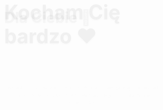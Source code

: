 <html lang="pl">
<head>
  <style>
    @import url('https://fonts.googleapis.com/css2?family=Sacramento&family=Inter:wght@400;700&display=swap');

    body {
      margin: 0;
      padding: 0;
      background: radial-gradient(circle at center, #ffdde1, #ee9ca7);
      font-family: 'Inter', sans-serif;
      color: #fff;
      height: 100vh;
      display: flex;
      justify-content: center;
      align-items: center;
      flex-direction: column;
      overflow: hidden;
      text-align: center;
    }

    h1, h2 {
      font-family: 'Sacramento', cursive;
      margin: 10px 0;
      text-shadow: 0 2px 8px rgba(0, 0, 0, 0.4);
      animation: fadeInDown 2s ease-out;
    }

    h1 {
      font-size: 4rem;
    }

    h2 {
      font-size: 3rem;
      animation: fadeInUp 3s ease-out;
    }

    p {
      font-size: 1.2rem;
      max-width: 600px;
      text-align: center;
      animation: fadeInUp 3s ease-out;
      color: #fff;
      text-shadow: 0 1px 5px rgba(0, 0, 0, 0.3);
    }

    @keyframes fadeInDown {
      0% { opacity: 0; transform: translateY(-50px); }
      100% { opacity: 1; transform: translateY(0); }
    }

    @keyframes fadeInUp {
      0% { opacity: 0; transform: translateY(50px); }
      100% { opacity: 1; transform: translateY(0); }
    }

    .heart {
      position: absolute;
      width: 15px;
      height: 15px;
      background: red;
      transform: rotate(45deg);
      animation: floatUp 10s linear infinite;
      opacity: 0.6;
    }

    .heart::before,
    .heart::after {
      content: '';
      position: absolute;
      width: 15px;
      height: 15px;
      background: red;
      border-radius: 50%;
    }

    .heart::before {
      top: -7.5px;
      left: 0;
    }

    .heart::after {
      left: -7.5px;
      top: 0;
    }

    @keyframes floatUp {
      0% {
        transform: translateY(100vh) rotate(45deg);
        opacity: 0;
      }
      20% { opacity: 0.6; }
      100% {
        transform: translateY(-10vh) rotate(45deg);
        opacity: 0;
      }
    }

    .confetti {
      position: fixed;
      width: 10px;
      height: 10px;
      background-color: red;
      animation: confettiFall 3s linear forwards;
      opacity: 0.9;
      border-radius: 50%;
      z-index: 9999;
    }

    @keyframes confettiFall {
      0% { transform: translateY(-100px) rotate(0deg); opacity: 1; }
      100% { transform: translateY(100vh) rotate(720deg); opacity: 0; }
    }
  </style>
</head>
<body>
  <h2>Dla Ciebie 🐾</h2>
  <h1>Kocham Cię bardzo ❤️</h1>
  <p>Jesteś moją najważniejszą osobą. Cieszę się, że jesteś. Ta strona to tylko mały ułamek tego, co dla mnie znaczysz.</p>

  <script>
    function createHeart() {
      const heart = document.createElement('div');
      heart.classList.add('heart');
      heart.style.left = Math.random() * 100 + 'vw';
      heart.style.animationDuration = (6 + Math.random() * 4) + 's';
      heart.style.opacity = Math.random();
      document.body.appendChild(heart);
      setTimeout(() => heart.remove(), 10000);
    }
    setInterval(createHeart, 300);

    function launchConfetti() {
      for (let i = 0; i < 100; i++) {
        const confetti = document.createElement('div');
        confetti.classList.add('confetti');
        confetti.style.left = Math.random() * 100 + 'vw';
        confetti.style.backgroundColor = `hsl(${Math.random() * 360}, 100%, 70%)`;
        confetti.style.width = `${5 + Math.random() * 5}px`;
        confetti.style.height = `${5 + Math.random() * 5}px`;
        confetti.style.animationDuration = `${2 + Math.random() * 2}s`;
        document.body.appendChild(confetti);
        setTimeout(() => confetti.remove(), 4000);
      }
    }

    window.onload = launchConfetti;
  </script>

  <audio autoplay loop>
    <source src="https://cdn.pixabay.com/download/audio/2022/03/15/audio_e487f8ba46.mp3" type="audio/mpeg">
  </audio>
</body>
</html>




